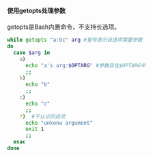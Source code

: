 
#### 使用getopts处理参数

getopts是Bash内置命令，不支持长选项。

```bash
while getopts "a:bc" arg #冒号表示该选项需要参数
do
  case $arg in
    a)
      echo "a's arg:$OPTARG" #参数存在$OPTARG中
      ;;
    b)
      echo "b"
      ;;
    c)
      echo "c"
      ;;
    ?)  #不认识的选项
      echo "unkonw argument"
      exit 1
      ;;
  esac
done
```